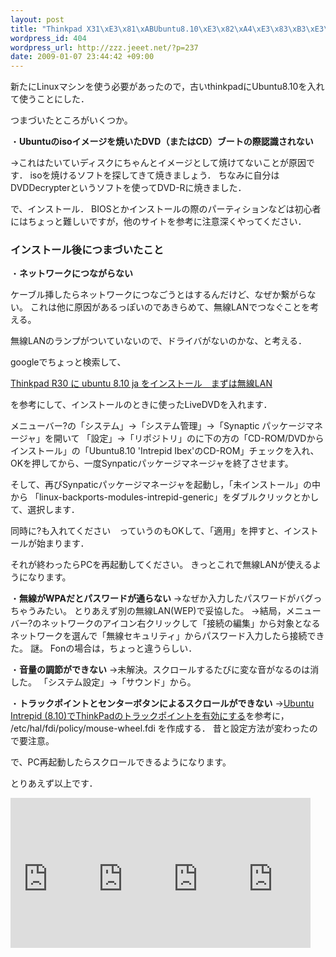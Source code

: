 ```yaml
--- 
layout: post
title: "Thinkpad X31\xE3\x81\xABUbuntu8.10\xE3\x82\xA4\xE3\x83\xB3\xE3\x82\xB9\xE3\x83\x88\xE3\x83\xBC\xE3\x83\xAB\xE3\x83\xA1\xE3\x83\xA2"
wordpress_id: 404
wordpress_url: http://zzz.jeeet.net/?p=237
date: 2009-01-07 23:44:42 +09:00
---
```

新たにLinuxマシンを使う必要があったので，古いthinkpadにUbuntu8.10を入れて使うことにした．

つまづいたところがいくつか。

・<strong>Ubuntuのisoイメージを焼いたDVD（またはCD）ブートの際認識されない</strong>

→これはたいていディスクにちゃんとイメージとして焼けてないことが原因です．
isoを焼けるソフトを探してきて焼きましょう．
ちなみに自分はDVDDecrypterというソフトを使ってDVD-Rに焼きました．

で、インストール．
BIOSとかインストールの際のパーティションなどは初心者にはちょっと難しいですが，他のサイトを参考に注意深くやってください．


<h3>インストール後につまづいたこと</h3>

・<strong>ネットワークにつながらない</strong>

ケーブル挿したらネットワークにつなごうとはするんだけど、なぜか繋がらない。
これは他に原因があるっぽいのであきらめて、無線LANでつなぐことを考える。

無線LANのランプがついていないので、ドライバがないのかな、と考える．

googleでちょっと検索して、

<a href="http://geocities.yahoo.co.jp/gl/jgkmm554/view/20081101/1225540934">Thinkpad R30 に ubuntu 8.10 ja をインストール　まずは無線LAN</a>

を参考にして、インストールのときに使ったLiveDVDを入れます．

メニューバー?の「システム」→「システム管理」→「Synaptic パッケージマネージャ」を開いて
「設定」→「リポジトリ」のに下の方の「CD-ROM/DVDからインストール」の「Ubuntu8.10 'Intrepid Ibex'のCD-ROM」チェックを入れ、OKを押してから、一度Synpaticパッケージマネージャを終了させます。

そして、再びSynpaticパッケージマネージャを起動し，「未インストール」の中から
「linux-backports-modules-intrepid-generic」をダブルクリックとかして、選択します．

同時に?も入れてください　っていうのもOKして、「適用」を押すと、インストールが始まります．

それが終わったらPCを再起動してください。
きっとこれで無線LANが使えるようになります。



・<strong>無線がWPAだとパスワードが通らない</strong>
→なぜか入力したパスワードがバグっちゃうみたい。
とりあえず別の無線LAN(WEP)で妥協した。
→結局，メニューバー?のネットワークのアイコン右クリックして「接続の編集」から対象となるネットワークを選んで「無線セキュリティ」からパスワード入力したら接続できた。
謎。
Fonの場合は，ちょっと違うらしい．

・<strong>音量の調節ができない</strong>
→未解決。スクロールするたびに変な音がなるのは消した。
「システム設定」→「サウンド」から。

・<strong>トラックポイントとセンターボタンによるスクロールができない</strong>
→<a href="http://d.hatena.ne.jp/sun-basix/20081029/1225287044">Ubuntu Intrepid (8.10)でThinkPadのトラックポイントを有効にする</a>を参考に，
/etc/hal/fdi/policy/mouse-wheel.fdi
を作成する．
昔と設定方法が変わったので要注意。

で、PC再起動したらスクロールできるようになります。

とりあえず以上です．
<iframe src="http://rcm-jp.amazon.co.jp/e/cm?t=tjun-22&o=9&p=8&l=as1&asins=0596527209&md=1X69VDGQCMF7Z30FM082&fc1=000000&IS2=1&lt1=_blank&m=amazon&lc1=0000FF&bc1=000000&bg1=FFFFFF&f=ifr" style="width:120px;height:240px;" scrolling="no" marginwidth="0" marginheight="0" frameborder="0"></iframe><iframe src="http://rcm-jp.amazon.co.jp/e/cm?t=tjun-22&o=9&p=8&l=as1&asins=4774133736&md=1X69VDGQCMF7Z30FM082&fc1=000000&IS2=1&lt1=_blank&m=amazon&lc1=0000FF&bc1=000000&bg1=FFFFFF&f=ifr" style="width:120px;height:240px;" scrolling="no" marginwidth="0" marginheight="0" frameborder="0"></iframe><iframe src="http://rcm-jp.amazon.co.jp/e/cm?t=tjun-22&o=9&p=8&l=as1&asins=4048675168&md=1X69VDGQCMF7Z30FM082&fc1=000000&IS2=1&lt1=_blank&m=amazon&lc1=0000FF&bc1=000000&bg1=FFFFFF&f=ifr&nou=1" style="width:120px;height:240px;" scrolling="no" marginwidth="0" marginheight="0" frameborder="0"></iframe><iframe src="http://rcm-jp.amazon.co.jp/e/cm?t=tjun-22&o=9&p=8&l=as1&asins=479734377X&md=1X69VDGQCMF7Z30FM082&fc1=000000&IS2=1&lt1=_blank&m=amazon&lc1=0000FF&bc1=000000&bg1=FFFFFF&f=ifr&nou=1" style="width:120px;height:240px;" scrolling="no" marginwidth="0" marginheight="0" frameborder="0"></iframe>
